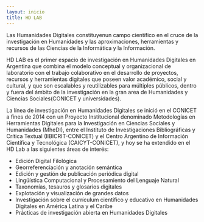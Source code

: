 ```yaml
---
layout: inicio
title: HD LAB
---
```


Las Humanidades Digitales constituyenun campo científico en el cruce de la investigación en Humanidades y las aproximaciones, herramientas y recursos de las Ciencias de la Informática y la Información. 

HD LAB es el primer espacio de investigación en Humanidades Digitales en Argentina que combina el modelo conceptual y organizacional de laboratorio con el trabajo colaborativo en el desarrollo de proyectos, recursos y herramientas digitales que poseen valor académico, social y cultural, y que son escalables y reutilizables para múltiples públicos, dentro y fuera del ámbito de la investigación en la gran area de Humanidades y Ciencias Sociales(CONICET y universidades).

La línea de investigación en Humanidades Digitales se inició en el CONICET a fines de 2014 con un Proyecto Institucional denominado Metodologías en Herramientas Digitales para la Investigación en Ciencias Sociales y Humanidades (MheDI), entre el Instituto de Investigaciones Bibliográficas y Crítica Textual (IIBICRIT-CONICET) y el Centro Argentino de Información Científica y Tecnológica (CAICYT-CONICET), y hoy se ha extendido en el HD Lab a las siguientes áreas de interés:

* Edición Digital Filológica
* Georreferenciación y anotación semántica
* Edición y gestión de publicación periódica digital
* Lingüística Computacional y Procesamiento del Lenguaje Natural
* Taxonomías, tesauros y glosarios digitales
* Explotación y visualización de grandes datos
* Investigación sobre el currículum científico y educativo en Humanidades Digitales en América Latina y el Caribe
* Prácticas de investigación abierta en Humanidades Digitales

<!-- [HDCAICYTLAB logo](/assets/img/.jpg) -->
